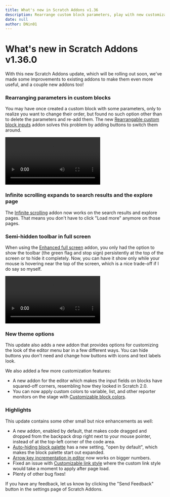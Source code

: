 ```yaml
---
title: What's new in Scratch Addons v1.36
description: Rearrange custom block parameters, play with new customization options, and more!
date: null
author: DNin01
---
```


# What's new in Scratch Addons v1.36.0

With this new Scratch Addons update, which will be rolling out soon, we've made some improvements to existing addons to make them even more useful, and a couple new addons too!

### Rearranging parameters in custom blocks

You may have once created a custom block with some parameters, only to realize you want to change their order, but found no such option other than to delete the parameters and re-add them. The new [Rearrangable custom block inputs](https://scratch.mit.edu/scratch-addons-extension/settings#reorder-custom-inputs) addon solves this problem by adding buttons to switch them around.

![Custom block parameters being rearranged in the "Make a Block" modal](/assets/img/blog/v1-36-released/reordering-parameters.mp4)

### Infinite scrolling expands to search results and the explore page

The [Infinite scrolling](https://scratch.mit.edu/scratch-addons-extension/settings#infinite-scroll) addon now works on the search results and explore pages. That means you don't have to click "Load more" anymore on those pages.

### Semi-hidden toolbar in full screen

When using the [Enhanced full screen](https://scratch.mit.edu/scratch-addons-extension/settings#fullscreen) addon, you only had the option to show the toolbar (the green flag and stop sign) persistently at the top of the screen or to hide it completely. Now, you can have it show only while your mouse is hovering near the top of the screen, which is a nice trade-off if I do say so myself.

![Mouse hovering over the top of the screen and making the toolbar show up](/assets/img/blog/v1-36-released/fullscreen-toolbar-on-hover.mp4)

### New theme options

This update also adds a new addon that provides options for customizing the look of the editor menu bar in a few different ways. You can hide buttons you don't need and change how buttons with icons and text labels look.

We also added a few more customization features:
- A new addon for the editor which makes the input fields on blocks have squared-off corners, resembling how they looked in Scratch 2.0.
- You can now apply custom colors to variable, list, and other reporter monitors on the stage with [Customizable block colors](https://scratch.mit.edu/scratch-addons-extension/settings#editor-theme3).

### Highlights

This update contains some other small but nice enhancements as well:
- A new addon, enabled by default, that makes code dragged and dropped from the backpack drop right next to your mouse pointer, instead of at the top-left corner of the code area.
- [Auto-hiding block palette](https://scratch.mit.edu/scratch-addons-extension/settings#hide-flyout) has a new setting, "open by default", which makes the block palette start out expanded.
- [Arrow key incrementation in editor](https://scratch.mit.edu/scratch-addons-extension/settings#editor-number-arrow-keys) now works on bigger numbers.
- Fixed an issue with [Customizable link style](https://scratch.mit.edu/scratch-addons-extension/settings#colorblind) where the custom link style would take a moment to apply after page load.
- Plenty of other bug fixes!

If you have any feedback, let us know by clicking the "Send Feedback" button in the settings page of Scratch Addons.
